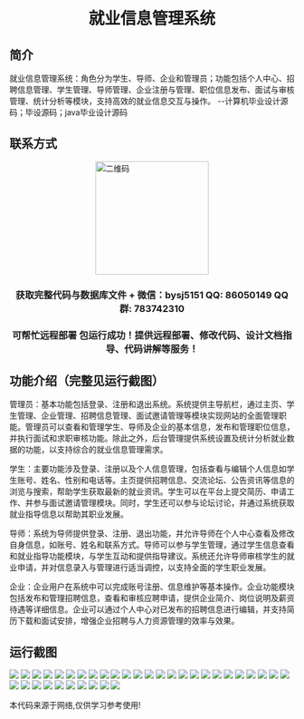 <p><h1 align="center">就业信息管理系统</h1></p>

## 简介
就业信息管理系统：角色分为学生、导师、企业和管理员；功能包括个人中心、招聘信息管理、学生管理、导师管理、企业注册与管理、职位信息发布、面试与审核管理、统计分析等模块，支持高效的就业信息交互与操作。    --计算机毕业设计源码；毕设源码；java毕业设计源码


## 联系方式
<img src="https://bs-1329754181.cos.ap-shanghai.myqcloud.com/wx.jpg" alt="二维码" style="display: block; margin: 0 auto;" width="200px">
<p><h3 align="center">获取完整代码与数据库文件 + 微信：bysj5151 QQ: 86050149 QQ群: 783742310</h3></p>
<p><h3 align="center">可帮忙远程部署 包运行成功！提供远程部署、修改代码、设计文档指导、代码讲解等服务！</h3></p>

## 功能介绍（完整见运行截图）
管理员：基本功能包括登录、注册和退出系统。系统提供主导航栏，通过主页、学生管理、企业管理、招聘信息管理、面试邀请管理等模块实现网站的全面管理职能。管理员可以查看和管理学生、导师及企业的基本信息，发布和管理职位信息，并执行面试和求职审核功能。除此之外，后台管理提供系统设置及统计分析就业数据的功能，以支持综合的就业信息管理需求。

学生：主要功能涉及登录、注册以及个人信息管理，包括查看与编辑个人信息如学生账号、姓名、性别和电话等。主页提供招聘信息、交流论坛、公告资讯等信息的浏览与搜索，帮助学生获取最新的就业资讯。学生可以在平台上提交简历、申请工作、并参与面试邀请管理模块。同时，学生还可以参与论坛讨论，并通过系统获取就业指导信息以帮助其职业发展。

导师：系统为导师提供登录、注册、退出功能，并允许导师在个人中心查看及修改自身信息，如账号、姓名和联系方式。导师可以参与学生管理，通过学生信息查看和就业指导功能模块，与学生互动和提供指导建议。系统还允许导师审核学生的就业申请，并对信息录入与管理进行适当调控，以支持全面的学生职业发展。

企业：企业用户在系统中可以完成账号注册、信息维护等基本操作。企业功能模块包括发布和管理招聘信息，查看和审核应聘申请，提供企业简介、岗位说明及薪资待遇等详细信息。企业可以通过个人中心对已发布的招聘信息进行编辑，并支持简历下载和面试安排，增强企业招聘与人力资源管理的效率与效果。


## 运行截图
![](https://bs-1329754181.cos.ap-shanghai.myqcloud.com/spring/JobInfoManagementSystem/img/001.jpg)
![](https://bs-1329754181.cos.ap-shanghai.myqcloud.com/spring/JobInfoManagementSystem/img/002.jpg)
![](https://bs-1329754181.cos.ap-shanghai.myqcloud.com/spring/JobInfoManagementSystem/img/003.jpg)
![](https://bs-1329754181.cos.ap-shanghai.myqcloud.com/spring/JobInfoManagementSystem/img/004.jpg)
![](https://bs-1329754181.cos.ap-shanghai.myqcloud.com/spring/JobInfoManagementSystem/img/005.jpg)
![](https://bs-1329754181.cos.ap-shanghai.myqcloud.com/spring/JobInfoManagementSystem/img/006.jpg)
![](https://bs-1329754181.cos.ap-shanghai.myqcloud.com/spring/JobInfoManagementSystem/img/007.jpg)
![](https://bs-1329754181.cos.ap-shanghai.myqcloud.com/spring/JobInfoManagementSystem/img/008.jpg)
![](https://bs-1329754181.cos.ap-shanghai.myqcloud.com/spring/JobInfoManagementSystem/img/009.jpg)
![](https://bs-1329754181.cos.ap-shanghai.myqcloud.com/spring/JobInfoManagementSystem/img/010.jpg)
![](https://bs-1329754181.cos.ap-shanghai.myqcloud.com/spring/JobInfoManagementSystem/img/011.jpg)
![](https://bs-1329754181.cos.ap-shanghai.myqcloud.com/spring/JobInfoManagementSystem/img/012.jpg)
![](https://bs-1329754181.cos.ap-shanghai.myqcloud.com/spring/JobInfoManagementSystem/img/013.jpg)
![](https://bs-1329754181.cos.ap-shanghai.myqcloud.com/spring/JobInfoManagementSystem/img/014.jpg)
![](https://bs-1329754181.cos.ap-shanghai.myqcloud.com/spring/JobInfoManagementSystem/img/015.jpg)
![](https://bs-1329754181.cos.ap-shanghai.myqcloud.com/spring/JobInfoManagementSystem/img/016.jpg)
![](https://bs-1329754181.cos.ap-shanghai.myqcloud.com/spring/JobInfoManagementSystem/img/017.jpg)
![](https://bs-1329754181.cos.ap-shanghai.myqcloud.com/spring/JobInfoManagementSystem/img/018.jpg)
![](https://bs-1329754181.cos.ap-shanghai.myqcloud.com/spring/JobInfoManagementSystem/img/019.jpg)
![](https://bs-1329754181.cos.ap-shanghai.myqcloud.com/spring/JobInfoManagementSystem/img/020.jpg)
![](https://bs-1329754181.cos.ap-shanghai.myqcloud.com/spring/JobInfoManagementSystem/img/021.jpg)
![](https://bs-1329754181.cos.ap-shanghai.myqcloud.com/spring/JobInfoManagementSystem/img/022.jpg)
![](https://bs-1329754181.cos.ap-shanghai.myqcloud.com/spring/JobInfoManagementSystem/img/023.jpg)
![](https://bs-1329754181.cos.ap-shanghai.myqcloud.com/spring/JobInfoManagementSystem/img/024.jpg)
![](https://bs-1329754181.cos.ap-shanghai.myqcloud.com/spring/JobInfoManagementSystem/img/025.jpg)
![](https://bs-1329754181.cos.ap-shanghai.myqcloud.com/spring/JobInfoManagementSystem/img/026.jpg)
![](https://bs-1329754181.cos.ap-shanghai.myqcloud.com/spring/JobInfoManagementSystem/img/027.jpg)
![](https://bs-1329754181.cos.ap-shanghai.myqcloud.com/spring/JobInfoManagementSystem/img/028.jpg)
![](https://bs-1329754181.cos.ap-shanghai.myqcloud.com/spring/JobInfoManagementSystem/img/029.jpg)
![](https://bs-1329754181.cos.ap-shanghai.myqcloud.com/spring/JobInfoManagementSystem/img/030.jpg)
![](https://bs-1329754181.cos.ap-shanghai.myqcloud.com/spring/JobInfoManagementSystem/img/031.jpg)
![](https://bs-1329754181.cos.ap-shanghai.myqcloud.com/spring/JobInfoManagementSystem/img/032.jpg)
![](https://bs-1329754181.cos.ap-shanghai.myqcloud.com/spring/JobInfoManagementSystem/img/033.jpg)
![](https://bs-1329754181.cos.ap-shanghai.myqcloud.com/spring/JobInfoManagementSystem/img/034.jpg)
![](https://bs-1329754181.cos.ap-shanghai.myqcloud.com/spring/JobInfoManagementSystem/img/035.jpg)

<p>本代码来源于网络,仅供学习参考使用!</p>

